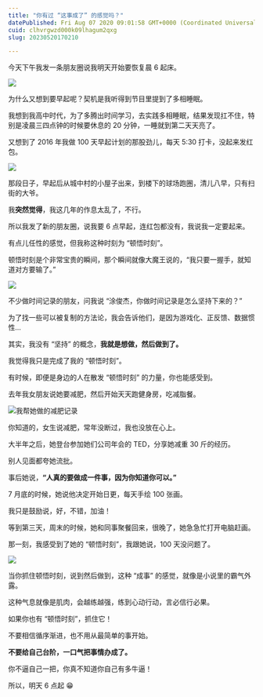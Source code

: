 ```yaml
---
title: "你有过 “这事成了” 的感觉吗？"
datePublished: Fri Aug 07 2020 09:01:58 GMT+0000 (Coordinated Universal Time)
cuid: clhvrgwzd000k09lhagum2qxg
slug: 20230520170210

---
```


今天下午我发一条朋友圈说我明天开始要恢复晨 6 起床。

![](https://cdn.hashnode.com/res/hashnode/image/upload/v1684573224710/946db7ac-45dc-44f7-b35a-4774eb633dab.jpeg)

为什么又想到要早起呢？契机是我听得到节目里提到了多相睡眠。

我想到我高中时代，为了多腾出时间学习，去实践多相睡眠，结果发现扛不住，特别是凌晨三四点钟的时候要休息的 20 分钟，一睡就到第二天天亮了。

又想到了 2016 年我做 100 天早起计划的那股劲儿，每天 5:30 打卡，没起来发红包。

![](https://cdn.hashnode.com/res/hashnode/image/upload/v1684573234066/1575eb4c-274c-4c09-b904-8a9d1a747133.jpeg)

那段日子，早起后从城中村的小屋子出来，到楼下的球场跑圈，清儿八早，只有扫街的大爷。

我**突然觉得**，我这几年的作息太乱了，不行。

所以我发了新的朋友圈，说我要 6 点早起，连红包都没有，我说我一定要起来。

有点儿任性的感觉，但我称这种时刻为 “顿悟时刻”。

顿悟时刻是个非常宝贵的瞬间，那个瞬间就像大魔王说的，“我只要一握手，就知道对方要输了。”

![](https://cdn.hashnode.com/res/hashnode/image/upload/v1684573273066/108ec43e-9dbc-49f0-b6a1-71f904aa75e9.jpeg)

不少做时间记录的朋友，问我说 “涂俊杰，你做时间记录是怎么坚持下来的？”

为了找一些可以被复制的方法论，我会告诉他们，是因为游戏化、正反馈、数据惯性...

其实，我没有 “坚持” 的概念，**我就是想做，然后做到了。**

我觉得我只是完成了我的 “顿悟时刻”。

有时候，即便是身边的人在散发 “顿悟时刻” 的力量，你也能感受到。

去年我女朋友说她要减肥，然后开始天天跑健身房，吃减脂餐。

![我帮她做的减肥记录](https://cdn.hashnode.com/res/hashnode/image/upload/v1684573248920/28530014-efd8-4809-abf0-b0a5a78cd0aa.png)

你知道的，女生说减肥，常年没断过，我也没放在心上。

大半年之后，她登台参加她们公司年会的 TED，分享她减重 30 斤的经历。

别人见面都夸她流批。

事后她说，**“人真的要做成一件事，因为你知道你可以。”**

7 月底的时候，她说他决定开始日更，每天手绘 100 张画。

我只是鼓励说，好，不错，加油！

等到第三天，周末的时候，她和同事聚餐回来，很晚了，她急急忙打开电脑赶画。

那一刻，我感受到了她的 “顿悟时刻”，我跟她说，100 天没问题了。

![](https://cdn.hashnode.com/res/hashnode/image/upload/v1684573281551/c2c74e2b-a83b-42d7-9f28-4bf70e4b6319.jpeg)

当你抓住顿悟时刻，说到然后做到，这种 “成事” 的感觉，就像是小说里的霸气外露。

这种气息就像是肌肉，会越练越强，练到心动行动，言必信行必果。

如果你也有 “顿悟时刻”，抓住它！

不要相信循序渐进，也不用从最简单的事开始。

**不要给自己台阶，一口气把事情办成了。**

你不逼自己一把，你真不知道你自己有多牛逼！

所以，明天 6 点起 😁